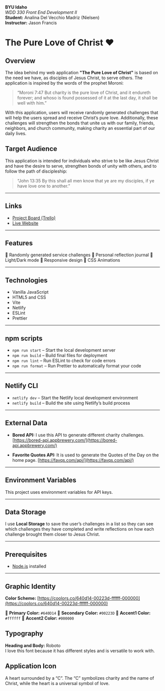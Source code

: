 **BYU Idaho**  
*WDD 330 Front End Development II*  
**Student:** Analina Del Vecchio Madriz (Nielsen)  
**Instructor:** Jason Francis

# The Pure Love of Christ ❤️

## Overview

The idea behind my web application **"The Pure Love of Christ"** is based on the need we have, as disciples of Jesus Christ, to serve others. The application is inspired by the words of the prophet Moroni:

> “Moroni 7:47 But charity is the pure love of Christ, and it endureth forever; and whoso is found possessed of it at the last day, it shall be well with him.”

With this application, users will receive randomly generated challenges that will help the users spread and receive Christ’s pure love. Additionally, these challenges will strengthen the bonds that unite us with our family, friends, neighbors, and church community, making charity an essential part of our daily lives.

## Target Audience

This application is intended for individuals who strive to be like Jesus Christ and have the desire to serve, strengthen bonds of unity with others, and to follow the path of discipleship:

> “John 13:35 By this shall all men know that ye are my disciples, if ye have love one to another.”

---

## Links

- [Project Board (Trello)](https://trello.com/c/ARDZno3X/16-work-on-the-readme-and-summarize-the-purpose-of-my-project)
- [Live Website](https://dashing-kitten-3c9ba5.netlify.app/)

---

## Features

🌷 Randomly generated service challenges
🌺 Personal reflection journal
🌼 Light/Dark mode
🌹 Responsive design
🍄 CSS Animations

---

## Technologies

+ Vanilla JavaScript
+ HTML5 and CSS
+ Vite
+ Netlify
+ ESLint
+ Prettier

---

## npm scripts

+ `npm run start` – Start the local development server
+ `npm run build` – Build final files for deployment
+ `npm run lint` – Run ESLint to check for code errors
+ `npm run format` – Run Prettier to automatically format your code

---

## Netlify CLI

+ `netlify dev` – Start the Netlify local development environment
+ `netlify build` – Build the site using Netlify’s build process

---

## External Data

+ **Bored API:** I use this API to generate different charity challenges. [https://bored-api.appbrewery.com/](https://bored-api.appbrewery.com/)
- **Favorite Quotes API:** It is used to generate the Quotes of the Day on the home page. [https://favqs.com/api/](https://favqs.com/api/)

---

## Environment Variables

This project uses environment variables for API keys. 

---

## Data Storage

I use **Local Storage** to save the user’s challenges in a list so they can see which challenges they have completed and write reflections on how each challenge brought them closer to Jesus Christ.

---

## Prerequisites

+ [Node.js](https://nodejs.org/) installed

---

## Graphic Identity

**Color Scheme:** [https://coolors.co/640d14-00223d-ffffff-000000](https://coolors.co/640d14-00223d-ffffff-000000)

🌺 **Primary Color:** `#640D14`
🌸 **Secondary Color:** `#00223D`
🌼 **Accent1 Color:** `#ffffff`
🌷 **Accent2 Color:** `#000000`

## Typography

**Heading and Body:** Roboto  
I love this font because it has different styles and is versatile to work with.

## Application Icon

A heart surrounded by a “C”. The “C” symbolizes charity and the name of Christ, while the heart is a universal symbol of love.